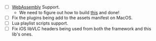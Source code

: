 - [ ] [WebAssembly](https://webassembly.org) Support.
  - We need to figure out how to build [this](https://code.videolan.org/b1ue/vlc.js) and done!
- [ ] Fix the plugins being add to the assets manifest on MacOS.
- [ ] Lua playlist scripts support.
- [ ] Fix iOS libVLC headers being used from both the framework and this lib's ones.
